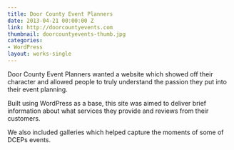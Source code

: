 ```yaml
---
title: Door County Event Planners
date: 2013-04-21 00:00:00 Z
link: http://doorcountyevents.com
thumbnail: doorcountyevents-thumb.jpg
categories:
- WordPress
layout: works-single
---
```

Door County Event Planners wanted a website which showed off their character and allowed people to truly understand the passion they put into their event planning. 

Built using WordPress as a base, this site was aimed to deliver brief information about what services they provide and reviews from their customers. 

We also included galleries which helped capture the moments of some of DCEPs events.